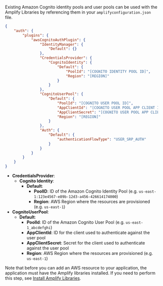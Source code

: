 Existing Amazon Cognito identity pools and user pools can be used with the Amplify Libraries by referencing them in your `amplifyconfiguration.json` file.

```json
{
    "auth": {
        "plugins": {
            "awsCognitoAuthPlugin": {
                "IdentityManager": {
                    "Default": {}
                },
                "CredentialsProvider": {
                    "CognitoIdentity": {
                        "Default": {
                            "PoolId": "[COGNITO IDENTITY POOL ID]",
                            "Region": "[REGION]"
                        }
                    }
                },
                "CognitoUserPool": {
                    "Default": {
                        "PoolId": "[COGNITO USER POOL ID]",
                        "AppClientId": "[COGNITO USER POOL APP CLIENT ID]",
                        "AppClientSecret": "[COGNITO USER POOL APP CLIENT SECRET]",
                        "Region": "[REGION]"
                    }
                },
                "Auth": {
                    "Default": {
                        "authenticationFlowType": "USER_SRP_AUTH"
                    }
                }
            }
        }
    }
}
```

- **CredentialsProvider**:
  - **Cognito Identity**:
    - **Default**:
      - **PoolID**: ID of the Amazon Cognito Identity Pool (e.g. `us-east-1:123e4567-e89b-12d3-a456-426614174000`)
      - **Region**: AWS Region where the resources are provisioned (e.g. `us-east-1`)
- **CognitoUserPool**:
  - **Default**:
    - **PoolId**: ID of the Amazon Cognito User Pool (e.g. `us-east-1_abcdefghi`)
    - **AppClientId**: ID for the client used to authenticate against the user pool
    - **AppClientSecret**: Secret for the client used to authenticate against the user pool
    - **Region**: AWS Region where the resources are provisioned (e.g. `us-east-1`)
    
Note that before you can add an AWS resource to your application, the application must have the Amplify libraries installed. If you need to perform this step, see [Install Amplify Libraries](~/lib/project-setup/create-application.md#n2-install-amplify-libraries). 